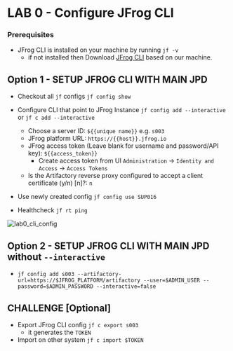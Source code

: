 # LAB 0 - Configure JFrog CLI

### Prerequisites
- JFrog CLI is installed on your machine by running `jf -v`
  - if not installed then Download [JFrog CLI](https://jfrog.com/getcli/) based on our machine.
  

## Option 1 - SETUP JFROG CLI WITH MAIN JPD
- Checkout all ``jf`` configs ``jf config show``


- Configure CLI that point to JFrog Instance ``jf config add --interactive`` or ``jf c add --interactive``
    - Choose a server ID: ```${{unique name}}``` e.g. `s003`
    - JFrog platform URL: ```https://{{host}}.jfrog.io```
    - JFrog access token (Leave blank for username and password/API key): ```${{access_token}}```
        - Create access token from UI ``Administration`` -> ``Identity and Access`` -> ``Access Tokens``
    - Is the Artifactory reverse proxy configured to accept a client certificate (y/n) [n]?: ``n``


- Use newly created config ``jf config use SUP016``


- Healthcheck ``jf rt ping``

![lab0_cli_config](https://user-images.githubusercontent.com/7561138/164789237-bcfd7067-19f6-491f-aae5-e903ad691714.gif)



## Option 2 - SETUP JFROG CLI WITH MAIN JPD without ``--interactive``
- ``jf config add s003 --artifactory-url=https://$JFROG_PLATFORM/artifactory --user=$ADMIN_USER --password=$ADMIN_PASSWORD --interactive=false``


## CHALLENGE  [Optional]
- Export JFrog CLI config ``jf c export s003``
  - it generates the `TOKEN`
- Import on other system ``jf c import $TOKEN``
